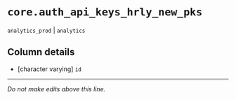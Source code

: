 # `core.auth_api_keys_hrly_new_pks`
`analytics_prod` | `analytics`

## Column details
* [character varying] `id`

-------------------------------------------------------------------------------
*Do not make edits above this line.*
